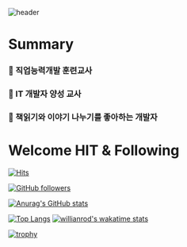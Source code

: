 ![header](https://capsule-render.vercel.app/api?type=transparent&color=auto&height=300&section=header&text=Welcome%20To%20Callor&fontSize=90)

# Summary
### :horse_racing: 직업능력개발 훈련교사
### :horse_racing: IT 개발자 양성 교사
### :horse_racing: 책읽기와 이야기 나누기를 좋아하는 개발자



# Welcome HIT & Following
[![Hits](https://hits.seeyoufarm.com/api/count/incr/badge.svg?url=https://github.com/callor/Fhit-counter&count_bg=%2379C83D&title_bg=%23555555&icon=trove.svg&icon_color=%23E7E7E7&title=%EB%B0%A9%EB%AC%B8%EC%9E%90&edge_flat=false)](https://callor.com)

[![GitHub followers](https://img.shields.io/github/followers/callor?style=for-the-badge)](https://callor.com)

[![Anurag's GitHub stats](https://github-readme-stats.vercel.app/api?username=callor&theme=dark&hide=contribs&count_private=true&show_icons=true)](https://callor.com)


[![Top Langs](https://github-readme-stats.vercel.app/api/top-langs/?username=callor&langs_count=20&theme=dark&layout=compact)](https://callor.com)
[![willianrod's wakatime stats](https://github-readme-stats.vercel.app/api/wakatime?username=callor&theme=dark)](https://github.com/anuraghazra/github-readme-stats)

[![trophy](https://github-profile-trophy.vercel.app/?username=callor&theme=onedark&column=3)](https://github.com/ryo-ma/github-profile-trophy)


